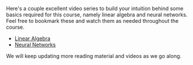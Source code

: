 Here's a couple excellent video series to build your intuition behind some basics required for this course, namely linear algebra and neural networks. Feel free to bookmark these and watch them as needed throughout the course.


* [Linear Algebra](https://www.youtube.com/playlist?list=PLZHQObOWTQDPD3MizzM2xVFitgF8hE_ab)
* [Neural Networks](https://www.youtube.com/playlist?list=PLZHQObOWTQDNU6R1_67000Dx_ZCJB-3pi)


We will keep updating more reading material and videos as we go along.

